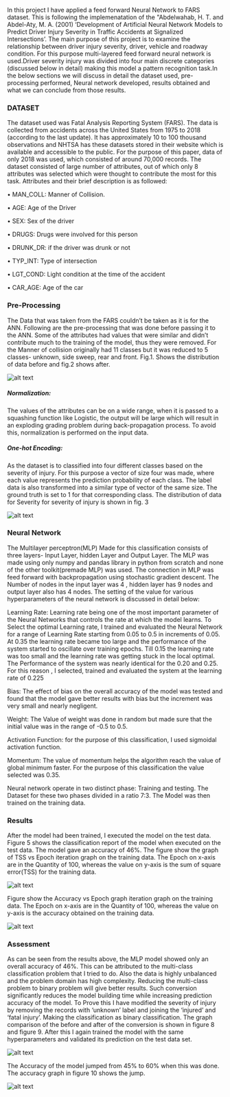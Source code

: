 In this project I have applied a feed forward Neural Network to FARS dataset. This is following the implemenatation of the "Abdelwahab, H. T. and Abdel-Aty, M. A. (2001) ‘Development of Artificial Neural Network Models to Predict Driver Injury Severity in Traffic Accidents at Signalized Intersections’. 
The main purpose of this project is to examine the relationship between driver injury severity, driver, vehicle and roadway condition. For this purpose multi-layered feed forward neural network is used.Driver severity injury was divided into four main discrete categories (discussed below in detail) making this model a pattern recognition task.In the below sections we will discuss in detail the dataset used, pre-processing performed, Neural network developed, results obtained and what we can conclude from those results.

<h3>DATASET</h3> 

The dataset used was Fatal Analysis Reporting System (FARS). The data is collected from accidents across the United States from 1975 to 2018 (according to the last update). It has approximately 10 to 100 thousand observations and NHTSA has these datasets stored in their website which is available and accessible to the public. For the purpose of this paper, data of only 2018 was used, which consisted of around 70,000 records. The dataset consisted of large number of attributes, out of which only 8 attributes was selected which were thought to contribute the most for this task. Attributes and their brief description is as followed:

• MAN_COLL: Manner of Collision.

• AGE: Age of the Driver

• SEX: Sex of the driver

• DRUGS: Drugs were involved for this person

• DRUNK_DR: if the driver was drunk or not

• TYP_INT: Type of intersection

• LGT_COND: Light condition at the time of the accident

• CAR_AGE: Age of the car

<h3>Pre-Processing</h3>
The Data that was taken from the FARS couldn’t be taken as it is for the ANN. Following are the pre-processing that was done before passing it to the ANN.
Some of the attributes had values that were similar and didn’t contribute much to the training of the model, thus they were removed. For the Manner of collision originally had 11 classes but it was reduced to 5 classes- unknown, side sweep, rear and front. Fig.1. Shows the distribution of data before and fig.2 shows after.


![alt text](Images/pre_1.JPG)

<h5>Normalization:</h5> The values of the attributes can be on a wide range, when it is passed to a squashing function like Logistic, the output will be large which will result in an exploding grading problem during back-propagation process. To avoid this, normalization is performed on the input data.

<h5>One-hot Encoding:</h5> As the dataset is to classified into four different classes based on the severity of injury. For this purpose a vector of size four was made, where each value represents the prediction probability of each class. The label data is also transformed into a similar type of vector of the same size. The ground truth is set to 1 for that corresponding class.
The distribution of data for Severity for severity of injury is shown in fig. 3

![alt text](Images/data_dist1.JPG)

<h3>Neural Network</h3>
The Multilayer perceptron(MLP) Made for this classification consists of three layers- Input Layer, hidden Layer and Output Layer. The MLP was made using only numpy and pandas library in python from scratch and none of the other toolkit(premade MLP) was used.
The connection in MLP was feed forward with backpropagation using stochastic gradient descent. The Number of nodes in the input layer was 4 , hidden layer has 9 nodes and output layer also has 4 nodes. The setting of the value for various hyperparameters of the neural network is discussed in detail below:

Learning Rate:
Learning rate being one of the most important parameter of the Neural Networks that controls the rate at which the model learns. To Select the optimal Learning rate, I trained and evaluated the Neural Network for a range of Learning Rate starting from 0.05 to 0.5 in increments of 0.05. At 0.35 the learning rate became too large and the performance of the system started to oscillate over training epochs.
Till 0.15 the learning rate was too small and the learning rate was getting stuck in the local optimal. The Performance of the system was nearly identical for the 0.20 and 0.25. For this reason , I selected, trained and evaluated the system at the learning rate of 0.225

Bias: The effect of bias on the overall accuracy of the model was tested and found that the model gave better results with bias but the increment was very small and nearly negligent.

Weight: The Value of weight was done in random but made sure that the initial value was in the range of -0.5 to 0.5.

Activation Function: for the purpose of this classification, I used sigmoidal activation function.

Momentum: The value of momentum helps the algorithm reach the value of global minimum faster. For the purpose of this classification the value selected was 0.35.

Neural network operate in two distinct phase: Training and testing. The Dataset for these two phases divided in a ratio 7:3. The Model was then trained on the training data.

<h3>Results</h3>
After the model had been trained, I executed the model on the test data. Figure 5 shows the classification report of the model when executed on the test data. The model gave an accuracy of 46%.
The figure show the graph of TSS vs Epoch iteration graph on the training data. The Epoch on x-axis are in the Quantity of 100, whereas the value on y-axis is the sum of square error(TSS) for the training data.

![alt text](Images/tss1.JPG)

Figure show the Accuracy vs Epoch graph iteration graph on the training data. The Epoch on x-axis are in the Quantity of 100, whereas the value on y-axis is the accuracy obtained on the training data.

![alt text](Images/accuracy1.JPG)

<h3>Assessment</h3>
As can be seen from the results above, the MLP model showed only an overall accuracy of 46%. This can be attributed to the multi-class classification problem that I tried to do. Also the data is highly unbalanced and the problem domain has high complexity.
Reducing the multi-class problem to binary problem will give better results. Such conversion significantly reduces the model building time while increasing prediction accuracy of the model.
To Prove this I have modified the severity of injury by removing the records with ‘unknown’ label and joining the ‘injured’ and ‘fatal injury’. Making the classification as binary classification. The graph comparison of the before and after of the conversion is shown in figure 8 and figure 9.
After this I again trained the model with the same hyperparameters and validated its prediction on the test data set.

![alt text](Images/Images/chg1.JPG)

The Accuracy of the model jumped from 45% to 60% when this was done. The accuracy graph in figure 10 shows the jump.

![alt text](Images/accuracy2.JPG)
